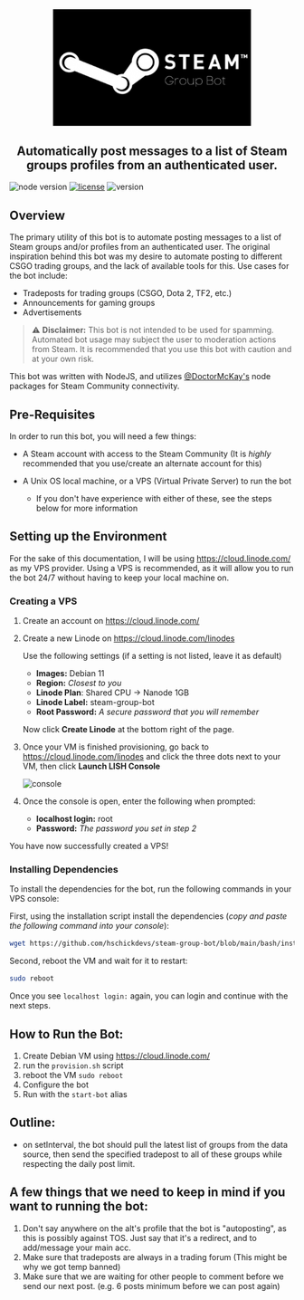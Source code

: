 <div align="center">
    <img src="media/logo.png" width=350>
    <h2>Automatically post messages to a list of Steam groups profiles from an authenticated user. </h2>
</div>

![node version](https://img.shields.io/badge/node-v9.6.4-blue)
[![license](https://img.shields.io/npm/l/steam-tradeoffer-manager.svg)](https://github.com/hschickdevs/steam-group-bot/blob/master/LICENSE)
![version](https://img.shields.io/badge/version-v1.0.1-lightgrey)

## Overview

The primary utility of this bot is to automate posting messages to a list of Steam groups and/or profiles from an authenticated user. The original inspiration behind this bot was my desire to automate posting to different CSGO trading groups, and the lack of available tools for this. Use cases for the bot include:

* Tradeposts for trading groups (CSGO, Dota 2, TF2, etc.)
* Announcements for gaming groups
* Advertisements

> ⚠️ **Disclaimer:** This bot is not intended to be used for spamming. Automated bot usage may subject the user to moderation actions from Steam. It is recommended that you use this bot with caution and at your own risk.

This bot was written with NodeJS, and utilizes [@DoctorMcKay's](https://github.com/DoctorMcKay) node packages for Steam Community connectivity. 

## Pre-Requisites

In order to run this bot, you will need a few things:

* A Steam account with access to the Steam Community (It is _highly_ recommended that you use/create an alternate account for this)

* A Unix OS local machine, or a VPS (Virtual Private Server) to run the bot
    * If you don't have experience with either of these, see the steps below for more information

## Setting up the Environment

For the sake of this documentation, I will be using https://cloud.linode.com/ as my VPS provider. Using a VPS is recommended, as it will allow you to run the bot 24/7 without having to keep your local machine on.

### Creating a VPS

1. Create an account on https://cloud.linode.com/

2. Create a new Linode on https://cloud.linode.com/linodes

    Use the following settings (if a setting is not listed, leave it as default)

    * **Images:** Debian 11
    * **Region:** _Closest to you_
    * **Linode Plan**: Shared CPU -> Nanode 1GB
    * **Linode Label:** steam-group-bot
    * **Root Password:** _A secure password that you will remember_

    Now click **Create Linode** at the bottom right of the page.

3. Once your VM is finished provisioning, go back to https://cloud.linode.com/linodes and click the three dots next to your VM, then click **Launch LISH Console**

    ![console](https://i.ibb.co/ZKQsnXx/ref1.png)

4. Once the console is open, enter the following when prompted:
    * **localhost login:** root
    * **Password:** _The password you set in step 2_

You have now successfully created a VPS!

### Installing Dependencies

To install the dependencies for the bot, run the following commands in your VPS console:

First, using the installation script install the dependencies (_copy and paste the following command into your console_):

```bash
wget https://github.com/hschickdevs/steam-group-bot/blob/main/bash/install.sh && bash install.sh
```

Second, reboot the VM and wait for it to restart:

```bash
sudo reboot
```

Once you see `localhost login:` again, you can login and continue with the next steps.

## How to Run the Bot:

1. Create Debian VM using https://cloud.linode.com/
2. run the `provision.sh` script
3. reboot the VM `sudo reboot`
4. Configure the bot
5. Run with the `start-bot` alias

## Outline:

- on setInterval, the bot should pull the latest list of groups from the data source, then send the specified tradepost to all of these groups while respecting the daily post limit.

## A few things that we need to keep in mind if you want to running the bot:
1. Don't say anywhere on the alt's profile that the bot is "autoposting", as this is possibly against TOS. Just say that it's a redirect, and to add/message your main acc.
2. Make sure that tradeposts are always in a trading forum (This might be why we got temp banned)
3. Make sure that we are waiting for other people to comment before we send our next post. (e.g. 6 posts minimum before we can post again)